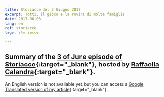 ```yaml
---
title: Storiacce del 3 Giugno 2017
excerpt: Totti, il gioco e la rovina di molte famiglie
date: 2017-06-03
lang: en
ref: storiacce
tags: storiacce

---
```


## Summary of the [3 of June episode of Storiacce](http://www.radio24.ilsole24ore.com/programma/storiacce/totti-gioco-rovina-molte-160932-gSLAKylvKC){:target="_blank"}, hosted by [Raffaella Calandra](http://raffaellacalandra.blogradio24.ilsole24ore.com/){:target="_blank"}.

An English version is not available yet, but you can access a [Google Translated version of my article](http://translate.google.com/translate?js=n&sl=it&tl=en&u=http://erpreciso.github.io/2017/06/03/storiacce-it.html){:target="_blank"}.

